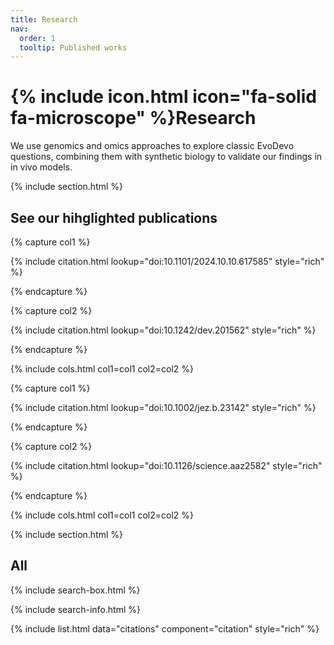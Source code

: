 ```yaml
---
title: Research
nav:
  order: 1
  tooltip: Published works
---
```


# {% include icon.html icon="fa-solid fa-microscope" %}Research

We use genomics and omics approaches to explore classic EvoDevo questions, combining them with synthetic biology to validate our findings in in vivo models. 

{% include section.html %}

## See our hihglighted publications

{% capture col1 %}

{% include citation.html lookup="doi:10.1101/2024.10.10.617585" style="rich" %}

{% endcapture %}

{% capture col2 %}

{% include citation.html lookup="doi:10.1242/dev.201562" style="rich" %}

{% endcapture %}

{% include cols.html col1=col1 col2=col2 %}

{% capture col1 %}

{% include citation.html lookup="doi:10.1002/jez.b.23142" style="rich" %}

{% endcapture %}

{% capture col2 %}

{% include citation.html lookup="doi:10.1126/science.aaz2582" style="rich" %}

{% endcapture %}

{% include cols.html col1=col1 col2=col2 %}

{% include section.html %}

## All

{% include search-box.html %}

{% include search-info.html %}

{%
  include list.html
  data="citations"
  component="citation"
  style="rich"
%}
